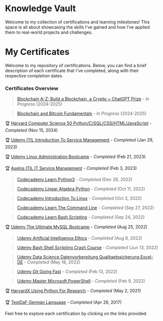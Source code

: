 # Knowledge Vault
Welcome to my collection of certifications and learning milestones! This space is all about showcasing the skills I’ve gained and how I’ve applied them to real-world projects and challenges.

# My Certificates

Welcome to my repository of certifications. Below, you can find a brief description of each certificate that I've completed, along with their respective completion dates.

### Certificates Overview
> [Blockchain A-Z: Build a Blockchain, a Crypto + ChatGPT Prize](https://www.udemy.com/course/build-your-blockchain-az/) - *In Progress* (2024-2025)

> [Blockchain and Bitcoin Fundamentals](https://www.udemy.com/course/blockchain-and-bitcoin-fundamentals/) - *In Progress* (2024-2025)

🏆 [Harvard Computer Science 50 Python/C/SQL/CSS/HTML/JavaScript](Certificates/Harvard-ComputerScience50.pdf) - *Completed* (Nov 15, 2024)

🏆 [Udemy ITIL Introduction To Service Management](Certificates/Udemy-ITIL-IntroductionToServiceManagement.pdf) - *Completed* (Jan 29, 2023)

🏆 [Udemy Linux Administration Bootcamp](Certificates/Udemy-LinuxAdministrationBootcamp.pdf) - *Completed* (Feb 21, 2023)

🏆 [Axelos ITIL IT Service Management](Certificates/Axelos-ITIL-ITServiceManagement.pdf) - *Completed* (Feb 3, 2023)

> [Codecademy Learn Python3](Certificates/Codecademy-LearnPython3.pdf) - *Completed* (Dec 28, 2022)

> [Codecademy Linear Algebra Python](Certificates/Codecademy-LinearAlgebraPython.pdf) - *Completed* (Oct 11, 2022)

> [Codecademy Introduction To Linux](Certificates/Codecademy-IntroductionToLinux.pdf) - *Completed* (Oct 3, 2022)

> [Codecademy Learn The Command Line](Certificates/Codecademy-LearnTheCommandLine.pdf) - *Completed* (Sep 27, 2022)

> [Codecademy Learn Bash Scripting](Certificates/Codecademy-LearnBashScripting.pdf) - *Completed* (Sep 24, 2022)
  
🏆 [Udemy The Ultimate MySQL Bootcamp](Certificates/Udemy-TheUltimateMySQLBootcamp.pdf) - *Completed* (Aug 25, 2022)

> [Udemy Artificial Intelligence Ethics](Certificates/Udemy-ArtificialIntelligenceEthics.pdf) - *Completed* (Aug 8, 2022)

> [Udemy Bash Shell Scripting Crash Course](Certificates/Udemy-BashShellScriptingCrashCourse.pdf) - *Completed* (Jun 13, 2022)

> [Udemy Data Science Datenvorbereitung Qualitaetssicherung Excel-DE](Certificates/Udemy-DataScience-DatenvorbereitungQualitaetssicherungExcel-DE.pdf) - *Completed* (May 18, 2022)

> [Udemy Git Going Fast](Certificates/Udemy-GitGoingFast.pdf) - *Completed* (Feb 13, 2022)

> [Udemy Master Microsoft PowerShell](Certificates/Udemy-MasterMicrosoftPowerShell.pdf) - *Completed* (Feb 9, 2022)

🏆 [HarvardX Using Python For Research](Certificates/HarvardX-UsingPythonForResearch.pdf) - *Completed* (May 2, 2021)

🏆 [TestDaF German Language](Certificates/TestDaF-German-Language.pdf) - *Completed* (Apr 26, 2017)

Feel free to explore each certification by clicking on the links provided.



